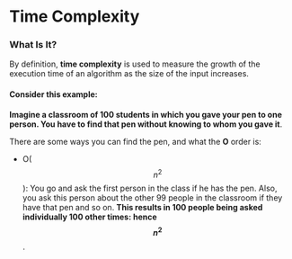 # Time Complexity
### What Is It?
By definition, **time complexity** is used to measure the growth of the execution time of an algorithm as the size
of the input increases.

#### Consider this example:
**Imagine a classroom of 100 students in which you gave your pen to one person. You have to find that pen without knowing to whom you gave it**.

There are some ways you can find the pen, and what the **O** order is:
- O($$n^2$$): You go and ask the first person in the class if he has the pen. Also, you ask this person about the other 99 people in the classroom if they have that pen and so on. **This results in 100 people being asked individually 100 other times: hence $$n^2$$**.